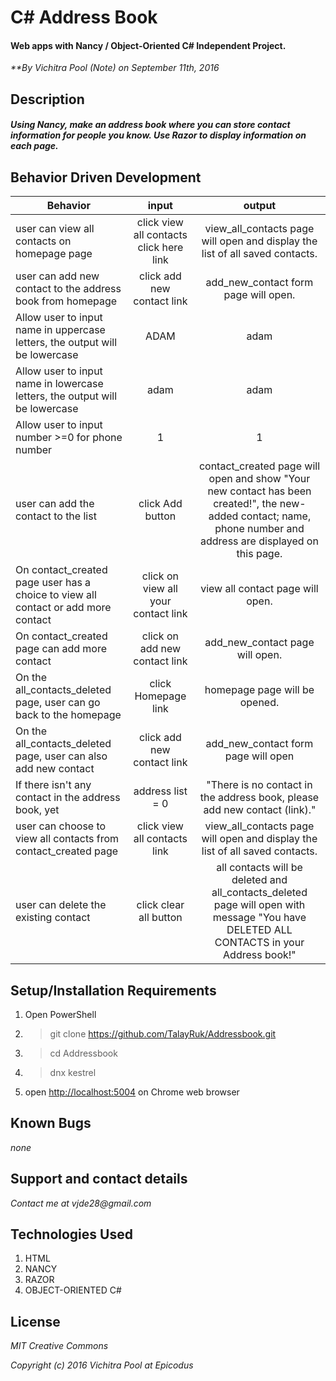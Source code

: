 

# C# Address Book

#### Web apps with Nancy / Object-Oriented C# Independent Project.

_**By Vichitra Pool (Note) on September 11th, 2016_

## Description

##### _Using Nancy, make an address book where you can store contact information for people you know. Use Razor to display information on each page._


## Behavior Driven Development
|Behavior | input | output|
|--- | :---: | :---: |
|user can view all contacts on homepage page | click view all contacts click here link | view_all_contacts page will open and display the list of all saved contacts.
|user can add new contact to the address book from homepage | click add new contact link | add_new_contact form page will open.
|Allow user to input name in uppercase letters, the output will be lowercase | ADAM | adam
|Allow user to input name in lowercase letters, the output will be lowercase| adam | adam
|Allow user to input number >=0 for phone number | 1 | 1
|user can add the contact to the list| click Add button |contact_created page will open and show "Your new contact has been created!", the new-added contact; name, phone number and address are displayed on this page.
|On contact_created page user has a choice to view all contact or add more contact | click on view all your contact link | view all contact page will open.
|On contact_created page can add more contact | click on add new contact link | add_new_contact page will open.
|On the all_contacts_deleted page, user can go back to the homepage | click Homepage link | homepage page will be opened.
|On the all_contacts_deleted page, user can also add new contact | click add new contact link | add_new_contact form page will open
|If there isn't any contact in the address book, yet | address list = 0 | "There is no contact in the address book, please add new contact (link)."
|user can choose to view all contacts from contact_created page | click view all contacts link | view_all_contacts page will open and display the list of all saved contacts.
|user can delete the existing contact | click clear all button | all contacts will be deleted and all_contacts_deleted page will open with message "You have DELETED ALL CONTACTS in your Address book!"

## Setup/Installation Requirements
1. Open PowerShell
2. >git clone https://github.com/TalayRuk/Addressbook.git
3. >cd Addressbook
4. >dnx kestrel
1. open [http://localhost:5004](http://localhost:5004) on Chrome web browser


## Known Bugs
_none_

## Support and contact details
_Contact me at vjde28@gmail.com_

## Technologies Used

1. HTML
2. NANCY
3. RAZOR
4. OBJECT-ORIENTED C#


## License

_*MIT Creative Commons*_

_Copyright (c) 2016 Vichitra Pool at Epicodus_
